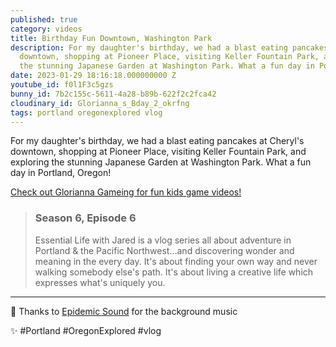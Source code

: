 ```yaml
---
published: true
category: videos
title: Birthday Fun Downtown, Washington Park
description: For my daughter's birthday, we had a blast eating pancakes at Cheryl's
  downtown, shopping at Pioneer Place, visiting Keller Fountain Park, and exploring
  the stunning Japanese Garden at Washington Park. What a fun day in Portland, Oregon!
date: 2023-01-29 18:16:18.000000000 Z
youtube_id: f0l1F3c5gzs
bunny_id: 7b2c155c-5611-4a28-b89b-622f2c2fca42
cloudinary_id: Glorianna_s_Bday_2_okrfng
tags: portland oregonexplored vlog
---
```


For my daughter's birthday, we had a blast eating pancakes at Cheryl's downtown, shopping at Pioneer Place, visiting Keller Fountain Park, and exploring the stunning Japanese Garden at Washington Park. What a fun day in Portland, Oregon!

[Check out Glorianna Gameing for fun kids game videos!](https://www.youtube.com/@gloriannagameing992)
  
> ### Season 6, Episode 6
>
> Essential Life with Jared is a vlog series all about adventure in Portland & the Pacific Northwest…and discovering wonder and meaning in the every day. It's about finding your own way and never walking somebody else's path. It's about living a creative life which expresses what's uniquely you.  

----
  
🎵 Thanks to [Epidemic Sound](https://epidemicsound.com) for the background music

✨ #Portland #OregonExplored #vlog